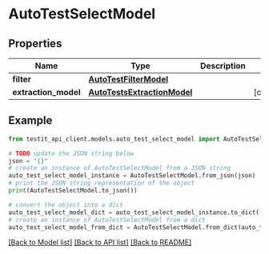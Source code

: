 # AutoTestSelectModel


## Properties

Name | Type | Description | Notes
------------ | ------------- | ------------- | -------------
**filter** | [**AutoTestFilterModel**](AutoTestFilterModel.md) |  | 
**extraction_model** | [**AutoTestsExtractionModel**](AutoTestsExtractionModel.md) |  | [optional] 

## Example

```python
from testit_api_client.models.auto_test_select_model import AutoTestSelectModel

# TODO update the JSON string below
json = "{}"
# create an instance of AutoTestSelectModel from a JSON string
auto_test_select_model_instance = AutoTestSelectModel.from_json(json)
# print the JSON string representation of the object
print(AutoTestSelectModel.to_json())

# convert the object into a dict
auto_test_select_model_dict = auto_test_select_model_instance.to_dict()
# create an instance of AutoTestSelectModel from a dict
auto_test_select_model_from_dict = AutoTestSelectModel.from_dict(auto_test_select_model_dict)
```
[[Back to Model list]](../README.md#documentation-for-models) [[Back to API list]](../README.md#documentation-for-api-endpoints) [[Back to README]](../README.md)


